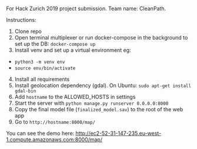For Hack Zurich 2019 project submission. Team name: CleanPath.

Instructions:
1. Clone repo
2. Open terminal multiplexer or run docker-compose in the background to set up the DB: `docker-compose up`
3. Install venv and set up a virtual environment eg:
- `python3 -m venv env`
- `source env/bin/activate`
4. Install all requirements
5. Install geolocation dependency (gdal). On Ubuntu: `sudo apt-get install gdal-bin`
6. Add `hostname` to the ALLOWED_HOSTS in settings
7. Start the server with `python manage.py runserver 0.0.0.0:8000`
8. Copy the final model file (`finalized_model.sav`) to the root of the web app
9. Go to `http://hostname:8000/map/`

You can see the demo here: http://ec2-52-31-147-235.eu-west-1.compute.amazonaws.com:8000/map/
